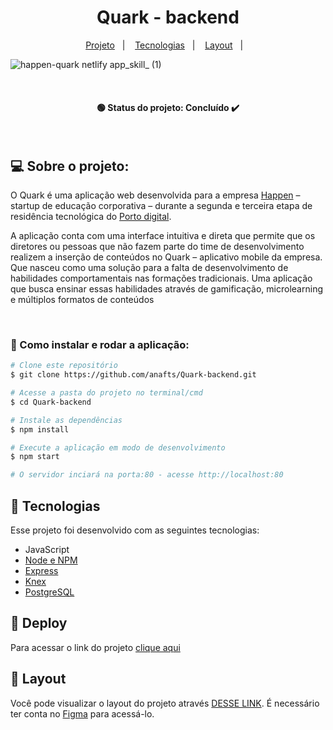 <h1 align="center"> Quark - backend  </h1>

<p align="center">
  <a href="#-projeto">Projeto</a>&nbsp;&nbsp;&nbsp;|&nbsp;&nbsp;&nbsp;
   <a href="#-tecnologias">Tecnologias</a>&nbsp;&nbsp;&nbsp;|&nbsp;&nbsp;&nbsp;
  <a href="#-layout">Layout</a>&nbsp;&nbsp;&nbsp;|&nbsp;&nbsp;&nbsp;
</p>


  ![happen-quark netlify app_skill_ (1)](https://user-images.githubusercontent.com/106173948/205357178-b56f0e8a-8209-471e-897b-836d046f2fb7.png)

<br><h4 align="center"> 🟢 Status do projeto:  Concluído ✔️   </h4> <br>

## 💻 Sobre o projeto:

O Quark é uma aplicação web desenvolvida para a empresa [Happen](https://www.escolahappen.com.br/) – startup de educação corporativa –  durante a segunda e terceira etapa de residência tecnológica do [Porto digital](https://www.portodigital.org/). 

A aplicação conta com uma interface intuitiva e direta que permite que os diretores ou pessoas que não fazem parte do time de desenvolvimento realizem a inserção de conteúdos no Quark – aplicativo mobile da empresa. Que nasceu como uma solução para a falta de desenvolvimento de habilidades comportamentais nas formações tradicionais. Uma aplicação que busca ensinar essas habilidades através de gamificação, microlearning e múltiplos formatos de conteúdos 


<br>




### 🔧 Como instalar e rodar a aplicação:

```bash
# Clone este repositório
$ git clone https://github.com/anafts/Quark-backend.git

# Acesse a pasta do projeto no terminal/cmd
$ cd Quark-backend

# Instale as dependências
$ npm install

# Execute a aplicação em modo de desenvolvimento
$ npm start

# O servidor inciará na porta:80 - acesse http://localhost:80 

```
## 🚀 Tecnologias

Esse projeto foi desenvolvido com as seguintes tecnologias:

- JavaScript
- [Node e NPM](https://nodejs.org/)
- [Express](https://expressjs.com/pt-br/)
- [Knex](https://knexjs.org/)
- [PostgreSQL](https://www.postgresql.org/)

## 🚀 Deploy 

Para acessar o link do projeto [clique aqui]()

## 🔖 Layout

Você pode visualizar o layout do projeto através [DESSE LINK](https://www.figma.com/file/eb3qouqy6JJwoy3ZLVn1Fm/Wireframe-Alta-Fidelidade?node-id=517%3A2&t=SGwlQP0wcVmuJ9a4-1). É necessário ter conta no [Figma](https://figma.com) para acessá-lo.
